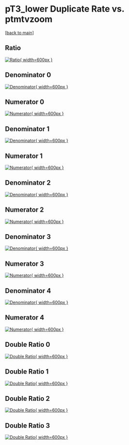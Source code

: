 # pT3_lower Duplicate Rate vs. ptmtvzoom

[[back to main](./)]



## Ratio

[![Ratio](../mtv/var/pT3_lower_duplrate_ptmtvzoom.png){ width=600px }](../mtv/var/pT3_lower_duplrate_ptmtvzoom.pdf)

## Denominator 0

[![Denominator](../mtv/den/pT3_lower_duplrate_ptmtvzoom_den0.png){ width=600px }](../mtv/den/pT3_lower_duplrate_ptmtvzoom_den0.pdf)

## Numerator 0

[![Numerator](../mtv/num/pT3_lower_duplrate_ptmtvzoom_num0.png){ width=600px }](../mtv/num/pT3_lower_duplrate_ptmtvzoom_num0.pdf)

## Denominator 1

[![Denominator](../mtv/den/pT3_lower_duplrate_ptmtvzoom_den1.png){ width=600px }](../mtv/den/pT3_lower_duplrate_ptmtvzoom_den1.pdf)

## Numerator 1

[![Numerator](../mtv/num/pT3_lower_duplrate_ptmtvzoom_num1.png){ width=600px }](../mtv/num/pT3_lower_duplrate_ptmtvzoom_num1.pdf)

## Denominator 2

[![Denominator](../mtv/den/pT3_lower_duplrate_ptmtvzoom_den2.png){ width=600px }](../mtv/den/pT3_lower_duplrate_ptmtvzoom_den2.pdf)

## Numerator 2

[![Numerator](../mtv/num/pT3_lower_duplrate_ptmtvzoom_num2.png){ width=600px }](../mtv/num/pT3_lower_duplrate_ptmtvzoom_num2.pdf)

## Denominator 3

[![Denominator](../mtv/den/pT3_lower_duplrate_ptmtvzoom_den3.png){ width=600px }](../mtv/den/pT3_lower_duplrate_ptmtvzoom_den3.pdf)

## Numerator 3

[![Numerator](../mtv/num/pT3_lower_duplrate_ptmtvzoom_num3.png){ width=600px }](../mtv/num/pT3_lower_duplrate_ptmtvzoom_num3.pdf)

## Denominator 4

[![Denominator](../mtv/den/pT3_lower_duplrate_ptmtvzoom_den4.png){ width=600px }](../mtv/den/pT3_lower_duplrate_ptmtvzoom_den4.pdf)

## Numerator 4

[![Numerator](../mtv/num/pT3_lower_duplrate_ptmtvzoom_num4.png){ width=600px }](../mtv/num/pT3_lower_duplrate_ptmtvzoom_num4.pdf)

## Double Ratio 0

[![Double Ratio](../mtv/ratio/pT3_lower_duplrate_ptmtvzoom_ratio0.png){ width=600px }](../mtv/ratio/pT3_lower_duplrate_ptmtvzoom_ratio0.pdf)

## Double Ratio 1

[![Double Ratio](../mtv/ratio/pT3_lower_duplrate_ptmtvzoom_ratio1.png){ width=600px }](../mtv/ratio/pT3_lower_duplrate_ptmtvzoom_ratio1.pdf)

## Double Ratio 2

[![Double Ratio](../mtv/ratio/pT3_lower_duplrate_ptmtvzoom_ratio2.png){ width=600px }](../mtv/ratio/pT3_lower_duplrate_ptmtvzoom_ratio2.pdf)

## Double Ratio 3

[![Double Ratio](../mtv/ratio/pT3_lower_duplrate_ptmtvzoom_ratio3.png){ width=600px }](../mtv/ratio/pT3_lower_duplrate_ptmtvzoom_ratio3.pdf)

